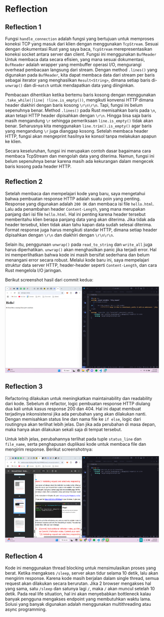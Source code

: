 # Reflection

## Reflection 1
Fungsi `handle_connection` adalah fungsi yang bertujuan untuk memproses koneksi TCP yang masuk dari klien dengan menggunakan `TcpStream`. Sesuai dengan dokumentasi Rust yang saya baca, `TcpStream` merepresentasikan koneksi socket antara server dan client. Fungsi ini menggunakan `BufReader` Untuk membaca data secara efisien, yang mana sesuai dokumentasi, `BufReader` adalah wrapper yang membuffer operasi I/O, mengurangi overhead pembacaan langsung dari stream. Dengan method `.lines()` yang digunakan pada `BufReader`, kita dapat membaca data dari stream per baris sebagai iterator yang menghasilkan `Result<String>`, dimana setiap baris di-`unwrap()` dan di-`match` untuk mendapatkan data yang diinginkan.

Pembacaan dihentikan ketika bertemu baris kosong dengan menggunakan `.take_while(|line| !line.is_empty())`, mengikuti konvensi HTTP dimana header diakhiri dengan baris kosong `\r\n\r\n`. Tapi, fungsi ini belum sepenuhnya benar. Method `.lines()` pada Rust memisahkan baris pada `\n`, akan tetapi HTTP header dipisahkan dengan `\r\n`. Hingga bisa saja baris masih mengandung `\r` sehingga pemeriksaan `line.is_empty()` tidak akan benar. Seharusnya kita menggunakan `line.trim().is_empty()` agar baris yang mengandung `\r` juga dianggap kosong. Setelah membaca header HTTP, fungsi akan mengeprint hasilnya ke konsol tanpa melakukan apapun ke klien.

Secara keseluruhan, fungsi ini merupakan contoh dasar bagaimana cara membaca TcpStream dan mengolah data yang diterima. Namun, fungsi ini belum sepenuhnya benar karena masih ada kekurangan dalam mengecek baris kosong pada header HTTP.

## Reflection 2
Setelah membaca dan mempelajari kode yang baru, saya mengetahui bahwa pembuatan response HTTP adalah suatu poin yang penting. Response yang digunakan adalah `200 OK` dan membaca isi file `hello.html`. Lalu ada penambahan header `Content-Length`, yang mana merupakan panjang dari isi file `hello.html`. Hal ini penting karena header tersebut memberitahu klien berapa panjang data yang akan diterima. Jika tidak ada header tersebut, klien tidak akan tahu kapan data sudah selesai diterima. Format response juga harus mengikuti standar HTTP, dimana setiap header dipisahkan dengan `\r\n` dan diakhiri dengan `\r\n\r\n`.

Selain itu, penggunaan `unwrap()` pada `read_to_string` dan `write_all` juga harus diperhatikan. `unwrap()` akan menghasilkan panic jika terjadi error. Hal ini memperlihatkan bahwa kode ini masih bersifat sederhana dan belum menangani error secara robust. Melalui kode baru ini, saya mempelajari struktur data server HTTP, header-header seperti `Content-Length`, dan cara Rust mengelola I/O jaringan.

Berikut screenshot hasil dari commit kedua:

![Commit 2 screen capture](/assets/images/commit2.png)

## Reflection 3
Refactoring dilakukan untuk meningkatkan maintainability dan readability dari kode. Sebelum di refactor, logic pembuatan response HTTP diulang dua kali untuk kasus response 200 dan 404. Hal ini dapat membuat terjadinya inkonsistensi jika ada perubahan yang akan dilakukan nanti. Dengan memisahkan status line dan nama file ke `if else`, logic dari routingnya akan terlihat lebih jelas. Dan jika ada perubahan di masa depan, maka hanya akan dilakukan sekali saja di tempat tersebut.

Untuk lebih jelas, perubahannya terlihat pada tuple `status_line` dan `file_name`, serta penghapusan duplikasi kode untuk membaca file dan mengirim response. Berikut screenshotnya:

![Commit 3 screen capture](/assets/images/commit3.png)

## Reflection 4
Kode ini menggunakan thread blocking untuk mensimulasikan proses yang berat. Ketika mengakses `/sleep`, server akan tidur selama 10 detik, lalu akan mengirim response. Karena kode masih berjalan dalam single thread, semua request akan dilakukan secara berurutan. Jika 2 browser mengakses hal yang sama, satu `/sleep` dan satunya lagi `/`, maka `/` akan muncul setelah 10 detik. Pada real life situation, hal ini akan menyebabkan bottleneck kalau banyak pengguna mengakses endpoint yang membutuhkan waktu lama. Solusi yang banyak digunakan adalah menggunakan multithreading atau async programming.